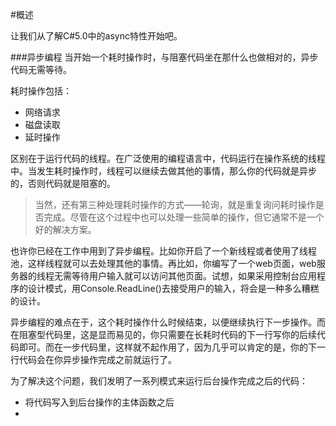 #概述

让我们从了解C#5.0中的async特性开始吧。

###异步编程
当开始一个耗时操作时，与阻塞代码坐在那什么也做相对的，异步代码无需等待。

耗时操作包括：
+ 网络请求
+ 磁盘读取
+ 延时操作

区别在于运行代码的线程。在广泛使用的编程语言中，代码运行在操作系统的线程中。当发生耗时操作时，线程可以继续去做其他的事情，那么你的代码就是异步的，否则代码就是阻塞的。

> 当然，还有第三种处理耗时操作的方式——轮询，就是重复询问耗时操作是否完成。尽管在这个过程中也可以处理一些简单的操作，但它通常不是一个好的解决方案。

也许你已经在工作中用到了异步编程。比如你开启了一个新线程或者使用了线程池，这样线程就可以去处理其他的事情。再比如，你编写了一个web页面，web服务器的线程无需等待用户输入就可以访问其他页面。试想，如果采用控制台应用程序的设计模式，用Console.ReadLine()去接受用户的输入，将会是一种多么糟糕的设计。

异步编程的难点在于，这个耗时操作什么时候结束，以便继续执行下一步操作。而在阻塞型代码里，这是显而易见的，你只需要在长耗时代码的下一行写你的后续代码即可。而在一步代码里，这样就不起作用了，因为几乎可以肯定的是，你的下一行代码会在你异步操作完成之前就运行了。

为了解决这个问题，我们发明了一系列模式来运行后台操作完成之后的代码：
+ 将代码写入到后台操作的主体函数之后
+ 


